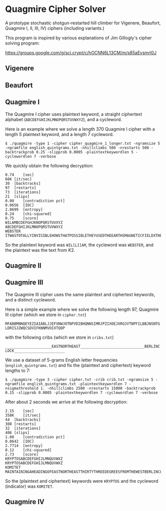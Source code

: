 # Quagmire Cipher Solver
A prototype stochastic shotgun-restarted hill climber for Vigenere, Beaufort, Quagmire I, II, III, IV) ciphers (including variants.) 

This program is inspired by various explanations of Jim Gillogly's cipher solving program: 

https://groups.google.com/g/sci.crypt/c/hOCNN6L13CM/m/s85aEvsmrl0J

## Vigenere

## Beaufort

## Quagmire I
The Quagmire I cipher uses plaintext keyword, a straight ciphertext alphabet (`ABCDEFGHIJKLMNOPQRSTUVWXYZ`), and a cycleword. 

Here is an example where we solve a length 370 Quagmire I cipher with a length 5 plaintext keyword, and a length 7 cycleword.

```$ ./quagmire -type 1 -cipher cipher_quagmire_1_longer.txt -ngramsize 5 -ngramfile english_quintgrams.txt -nhillclimbs 500 -nrestarts 500 -backtrackprob 0.25 -slipprob 0.0005 -plaintextkeywordlen 5 -cyclewordlen 7 -verbose```

We quickly obtain the following decryption: 

```
0.74	[sec]
66K	[it/sec]
30	[backtracks]
97	[restarts]
73	[iterations]
21	[slips]
0.00	[contradiction pct]
0.0656	[IOC]
2.8699	[entropy]
0.24	[chi-squared]
0.75	[score]
WILAMBCDEFGHJKNOPQRSTUVXYZ
ABCDEFGHIJKLMNOPQRSTUVWXYZ
WEBSTER
ITWASTOTALLYINVISIBLEHOWSTHATPOSSIBLETHEYUSEDTHEEARTHSMAGNETICFIELDXTHEINFORMATIONWASGATHEREDANDTRANSMITTEDUNDERGRUUNDTOANUNKNOWNLOCATIONXDOESLANGLEYKNOWABOUTTHISTHEYSHOULDITSBURIEDOUTTHERESOMEWHEREXWHOKNOWSTHEEXACTLOCATIONONLYWWTHISWASHISLASTMESSAGEXTHIRTYEIGHTDEGREESFIFTYSEVENMINUTESSIXPOINTFIVESECONDSNORTHSEVENTYSEVENDEGREESEIGHTMINUTESFORTYFOURSECONDSWESTXLAYERTWO
```

So the plaintext keyword was `WIL[LI]AM`, the cycleword was `WEBSTER`, and the plaintext was the text from K2. 

## Quagmire II


## Quagmire III
The Quagmire III cipher uses the same plaintext and ciphertext keywords, and a distinct cycleword. 

Here is a simple example where we solve the following length 97, Quagmire III cipher (which we store in `cipher.txt`)

```MFABBMNNQEYEZIAIABLJJEFXNWJOTNPVDIBHQNNSIMRJPZIXOEJXROJVTNPFILBBJNSNTGLDRISJZWQCSDVIFKNNMVOIXTQOP```

with the following cribs (which we store in `cribs.txt`)

```_____________________EASTNORTHEAST_____________________________BERLINCLOCK_______________________```

We use a dataset of 5-grams English letter frequencies (`english_quintgrams.txt`) and fix the (plaintext and ciphertext) keyword lengths to 7:

```$ ./quagmire -type 3 -cipher cipher.txt -crib crib.txt -ngramsize 5 -ngramfile english_quintgrams.txt -plaintextkeywordlen 7 -nsigmathreshold 1. -nhillclimbs 2500 -nrestarts 15000 -backtrackprob 0.15 -slipprob 0.0005 -plaintextkeywordlen 7 -cyclewordlen 7 -verbose```

After about 2 seconds we arrive at the following decryption: 

```
2.15	[sec]
358K	[it/sec]
44	[backtracks]
308	[restarts]
32	[iterations]
406	[slips]
1.00	[contradiction pct]
0.0642	[IOC]
2.7714	[entropy]
0.12	[chi-squared]
2.73	[score]
KRYPTOSABCDEFGHIJLMNQUVWXZ
KRYPTOSABCDEFGHIJLMNQUVWXZ
KOMITET
MAINTAININGAHEADINGOFEASTNORTHEASTTHIRTYTHREEDEGREESFROMTHEWESTBERLINCLOCKYOUWILLSEEFURTHERINFORM
```

So the (plaintext and ciphertext) keywords were `KRYPTOS` and the cycleword (indicator) was `KOMITET`. 

## Quagmire IV

